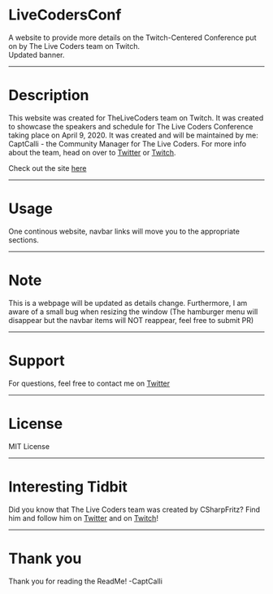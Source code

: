 # LiveCodersConf

A website to provide more details on the Twitch-Centered Conference put on by The Live Coders team on Twitch.  
Updated banner.

---

# Description

This website was created for TheLiveCoders team on Twitch. It was created to showcase the speakers and schedule for The Live Coders Conference taking place on April 9, 2020. It was created and will be maintained by me: CaptCalli - the Community Manager for The Live Coders.
For more info about the team, head on over to [Twitter](https://twitter.com/thelivecoders) or [Twitch](https://www.twitch.tv/thelivecoders).

Check out the site [here](https://captcalli.github.io/LiveCodersConf/)

---

# Usage

One continous website, navbar links will move you to the appropriate sections. 

---

# Note

This is a webpage will be updated as details change. 
Furthermore, I am aware of a small bug when resizing the window (The hamburger menu will disappear but the navbar items will NOT reappear, feel free to submit PR)

---

# Support

For questions, feel free to contact me on [Twitter](https://twitter.com/captcalli)

---

# License

MIT License

---

# Interesting Tidbit
Did you know that The Live Coders team was created by CSharpFritz? Find him and follow him on [Twitter](https://twitter.com/csharpfritz) and on [Twitch](https://www.twitch.tv/csharpfritz)!

---

# Thank you

Thank you for reading the ReadMe!
-CaptCalli
